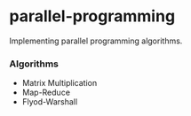 # parallel-programming
Implementing parallel programming algorithms. 

### Algorithms 

* Matrix Multiplication 
* Map-Reduce 
* Flyod-Warshall 

